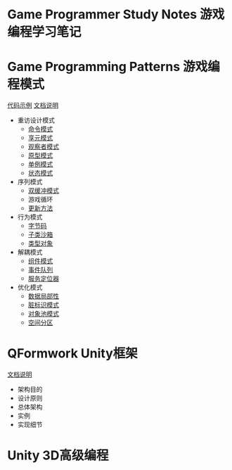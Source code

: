 # Game Programmer Study Notes 游戏编程学习笔记 

# Game Programming Patterns 游戏编程模式

[代码示例](./GameProgrammingPatterns)	[文档说明](./GameProgrammingPatterns/README_GameProgrammingPatterns.md) 

- 重访设计模式
  - [命令模式](./GameProgrammingPatterns/Command.md)
  - [享元模式](./GameProgrammingPatterns/Flyweight.md)
  - [观察者模式](./GameProgrammingPatterns/Observer.md)
  - [原型模式](./GameProgrammingPatterns/Prototype.md)
  - [单例模式](./GameProgrammingPatterns/Singleton.md)
  - [状态模式](./GameProgrammingPatterns/State.md)
- 序列模式
  - [双缓冲模式](./GameProgrammingPatterns/DoubleBuffer.md)
  - 游戏循环
  - [更新方法](./GameProgrammingPatterns/UpdateMethod.md)
- 行为模式
  - [字节码](./GameProgrammingPatterns/Bytecode.md)
  - [子类沙箱](./GameProgrammingPatterns/SubclassSandbox.md)
  - [类型对象](./GameProgrammingPatterns/TypeObject.md)
- 解耦模式
  - [组件模式](./GameProgrammingPatterns/)
  - [事件队列](./GameProgrammingPatterns/)
  - [服务定位器](./GameProgrammingPatterns/)
- 优化模式
  - [数据局部性](./GameProgrammingPatterns/)
  - [脏标识模式](./GameProgrammingPatterns/)
  - [对象池模式](./GameProgrammingPatterns/)
  - [空间分区](./GameProgrammingPatterns/)

# QFormwork Unity框架

[文档说明](./QFormwork/README.md)

- 架构目的
- 设计原则
- 总体架构
- 实例
- 实现细节

# Unity 3D高级编程

